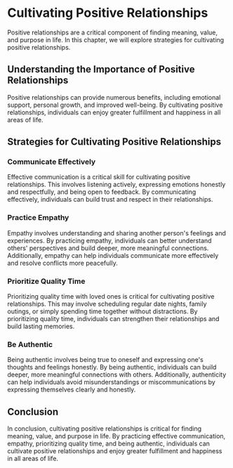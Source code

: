 Cultivating Positive Relationships
=================================================================================

Positive relationships are a critical component of finding meaning, value, and purpose in life. In this chapter, we will explore strategies for cultivating positive relationships.

Understanding the Importance of Positive Relationships
------------------------------------------------------

Positive relationships can provide numerous benefits, including emotional support, personal growth, and improved well-being. By cultivating positive relationships, individuals can enjoy greater fulfillment and happiness in all areas of life.

Strategies for Cultivating Positive Relationships
-------------------------------------------------

### Communicate Effectively

Effective communication is a critical skill for cultivating positive relationships. This involves listening actively, expressing emotions honestly and respectfully, and being open to feedback. By communicating effectively, individuals can build trust and respect in their relationships.

### Practice Empathy

Empathy involves understanding and sharing another person's feelings and experiences. By practicing empathy, individuals can better understand others' perspectives and build deeper, more meaningful connections. Additionally, empathy can help individuals communicate more effectively and resolve conflicts more peacefully.

### Prioritize Quality Time

Prioritizing quality time with loved ones is critical for cultivating positive relationships. This may involve scheduling regular date nights, family outings, or simply spending time together without distractions. By prioritizing quality time, individuals can strengthen their relationships and build lasting memories.

### Be Authentic

Being authentic involves being true to oneself and expressing one's thoughts and feelings honestly. By being authentic, individuals can build deeper, more meaningful connections with others. Additionally, authenticity can help individuals avoid misunderstandings or miscommunications by expressing themselves clearly and honestly.

Conclusion
----------

In conclusion, cultivating positive relationships is critical for finding meaning, value, and purpose in life. By practicing effective communication, empathy, prioritizing quality time, and being authentic, individuals can cultivate positive relationships and enjoy greater fulfillment and happiness in all areas of life.
